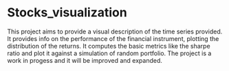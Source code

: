 # Stocks_visualization

This project aims to provide a visual description of the time series provided. It provides info on the performance of the financial instrument, plotting the distribution of the returns. It computes the basic metrics like the sharpe ratio and plot it against a simulation of random portfolio. 
The project is a work in progess and it will be improved and expanded.
